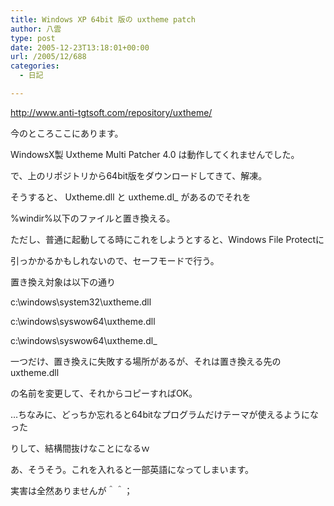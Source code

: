 ```yaml
---
title: Windows XP 64bit 版の uxtheme patch
author: 八雲
type: post
date: 2005-12-23T13:18:01+00:00
url: /2005/12/688
categories:
  - 日記

---
```

http://www.anti-tgtsoft.com/repository/uxtheme/
  
今のところここにあります。
  
WindowsX製 Uxtheme Multi Patcher 4.0 は動作してくれませんでした。

で、上のリポジトリから64bit版をダウンロードしてきて、解凍。
  
そうすると、 Uxtheme.dll と uxtheme.dl_ があるのでそれを
  
%windir%以下のファイルと置き換える。
  
ただし、普通に起動してる時にこれをしようとすると、Windows File Protectに
  
引っかかるかもしれないので、セーフモードで行う。
  
置き換え対象は以下の通り
  
c:\windows\system32\uxtheme.dll
  
c:\windows\syswow64\uxtheme.dll
  
c:\windows\syswow64\uxtheme.dl_
  
一つだけ、置き換えに失敗する場所があるが、それは置き換える先のuxtheme.dll
  
の名前を変更して、それからコピーすればOK。

…ちなみに、どっちか忘れると64bitなプログラムだけテーマが使えるようになった
  
りして、結構間抜けなことになるｗ
  
あ、そうそう。これを入れると一部英語になってしまいます。
  
実害は全然ありませんが＾＾；